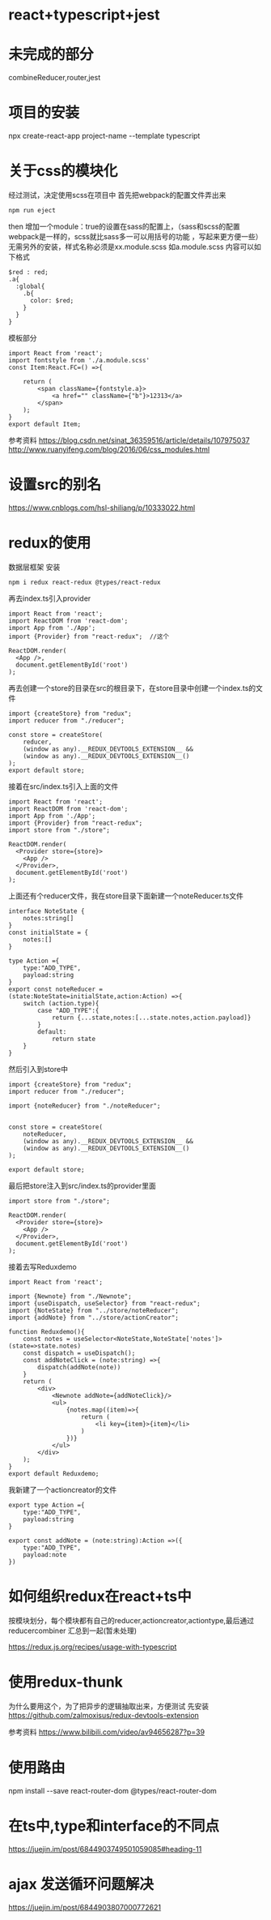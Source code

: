 # react+typescript+jest

# 未完成的部分
combineReducer,router,jest


# 项目的安装
npx create-react-app project-name --template typescript

# 关于css的模块化
经过测试，决定使用scss在项目中
首先把webpack的配置文件弄出来
```
npm run eject
```
then
增加一个module：true的设置在sass的配置上，（sass和scss的配置webpack是一样的，scss就比sass多一可以用括号的功能
，写起来更方便一些）
无需另外的安装，样式名称必须是xx.module.scss
如a.module.scss
内容可以如下格式
```
$red : red;
.a{
  :global{
    .b{
      color: $red;
    }
  }
}

```
模板部分
```
import React from 'react';
import fontstyle from './a.module.scss'
const Item:React.FC=() =>{

    return (
        <span className={fontstyle.a}>
            <a href="" className={"b"}>12313</a>
        </span>
    );
}
export default Item;
```
参考资料
https://blog.csdn.net/sinat_36359516/article/details/107975037
http://www.ruanyifeng.com/blog/2016/06/css_modules.html


# 设置src的别名
https://www.cnblogs.com/hsl-shiliang/p/10333022.html

# redux的使用
数据层框架
安装
```
npm i redux react-redux @types/react-redux
```
再去index.ts引入provider
```
import React from 'react';
import ReactDOM from 'react-dom';
import App from './App';
import {Provider} from "react-redux";  //这个

ReactDOM.render(
  <App />,
  document.getElementById('root')
);
```
再去创建一个store的目录在src的根目录下，在store目录中创建一个index.ts的文件
```
import {createStore} from "redux";
import reducer from "./reducer";

const store = createStore(
    reducer,
    (window as any).__REDUX_DEVTOOLS_EXTENSION__ &&
    (window as any).__REDUX_DEVTOOLS_EXTENSION__()
);
export default store;

```
接着在src/index.ts引入上面的文件
```
import React from 'react';
import ReactDOM from 'react-dom';
import App from './App';
import {Provider} from "react-redux";
import store from "./store";

ReactDOM.render(
  <Provider store={store}>
    <App />
  </Provider>,
  document.getElementById('root')
);
```
上面还有个reducer文件，我在store目录下面新建一个noteReducer.ts文件
```
interface NoteState {
    notes:string[]
}
const initialState = {
    notes:[]
}

type Action ={
    type:"ADD_TYPE",
    payload:string
}
export const noteReducer = (state:NoteState=initialState,action:Action) =>{
    switch (action.type){
        case "ADD_TYPE":{
            return {...state,notes:[...state.notes,action.payload]}
        }
        default:
            return state
    }
}
```
然后引入到store中
```
import {createStore} from "redux";
import reducer from "./reducer";

import {noteReducer} from "./noteReducer";


const store = createStore(
    noteReducer,
    (window as any).__REDUX_DEVTOOLS_EXTENSION__ &&
    (window as any).__REDUX_DEVTOOLS_EXTENSION__()
);

export default store;

```
最后把store注入到src/index.ts的provider里面
```
import store from "./store";

ReactDOM.render(
  <Provider store={store}>
    <App />
  </Provider>,
  document.getElementById('root')
);
```
接着去写Reduxdemo
```
import React from 'react';

import {Newnote} from "./Newnote";
import {useDispatch, useSelector} from "react-redux";
import {NoteState} from "../store/noteReducer";
import {addNote} from "../store/actionCreator";

function Reduxdemo(){
    const notes = useSelector<NoteState,NoteState['notes']>(state=>state.notes)
    const dispatch = useDispatch();
    const addNoteClick = (note:string) =>{
        dispatch(addNote(note))
    }
    return (
        <div>
            <Newnote addNote={addNoteClick}/>
            <ul>
                {notes.map((item)=>{
                    return (
                        <li key={item}>{item}</li>
                    )
                })}
            </ul>
        </div>
    );
}
export default Reduxdemo;
```
我新建了一个actioncreator的文件
```
export type Action ={
    type:"ADD_TYPE",
    payload:string
}

export const addNote = (note:string):Action =>({
    type:"ADD_TYPE",
    payload:note
})
```

# 如何组织redux在react+ts中
按模块划分，每个模块都有自己的reducer,actioncreator,actiontype,最后通过reducercombiner
汇总到一起(暂未处理)



https://redux.js.org/recipes/usage-with-typescript

# 使用redux-thunk
为什么要用这个，为了把异步的逻辑抽取出来，方便测试
先安装
https://github.com/zalmoxisus/redux-devtools-extension



参考资料
https://www.bilibili.com/video/av94656287?p=39

# 使用路由
npm install --save react-router-dom @types/react-router-dom



# 在ts中,type和interface的不同点
https://juejin.im/post/6844903749501059085#heading-11

# ajax 发送循环问题解决
https://juejin.im/post/6844903807000772621

